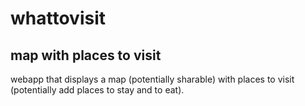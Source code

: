 # whattovisit
## map with places to visit

webapp that displays a map (potentially sharable) with places to visit (potentially add places to stay and to eat).
